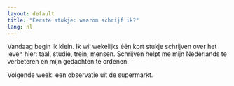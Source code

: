 ```yaml
---
layout: default
title: "Eerste stukje: waarom schrijf ik?"
lang: nl
---
```


Vandaag begin ik klein. Ik wil wekelijks één kort stukje schrijven over het leven hier: taal,
studie, trein, mensen. Schrijven helpt me mijn Nederlands te verbeteren en mijn gedachten te ordenen.

Volgende week: een observatie uit de supermarkt.
